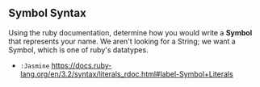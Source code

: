 ## Symbol Syntax
Using the ruby documentation, determine how you would write a **Symbol** that represents your name. We aren't looking for a String; we want a Symbol, which is one of ruby's datatypes.
- `:Jasmine`
https://docs.ruby-lang.org/en/3.2/syntax/literals_rdoc.html#label-Symbol+Literals

